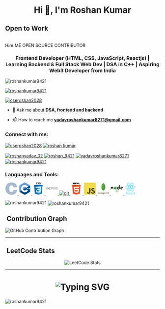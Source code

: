 <h1 align="center">Hi 👋, I'm Roshan Kumar</h1>
<h2> Open to Work </h2> <br> Hire ME OPEN SOURCE CONTRIBUTOR 
<h3 align="center">Frontend Developer (HTML, CSS, JavaScript, Reactjs) | Learning Backend & Full Stack Web Dev | DSA in C++ | Aspiring Web3 Developer from India</h3>

<p align="left"> <img src="https://komarev.com/ghpvc/?username=roshankumar9421&label=Profile%20views&color=0e75b6&style=flat" alt="roshankumar9421" /> </p>

<p align="left"> <a href="https://github.com/ryo-ma/github-profile-trophy"><img src="https://github-profile-trophy.vercel.app/?username=roshankumar9421" alt="roshankumar9421" /></a> </p>

<p align="left"> <a href="https://twitter.com/cseroshan2028" target="blank"><img src="https://img.shields.io/twitter/follow/cseroshan2028?logo=twitter&style=for-the-badge" alt="cseroshan2028" /></a> </p>

- 💬 Ask me about **DSA, frontend and backend**

- 📫 How to reach me **yadavroshankumar8271@gmail.com**

<h3 align="left">Connect with me:</h3>
<p align="left">
<a href="https://twitter.com/cseroshan2028" target="blank"><img align="center" src="https://raw.githubusercontent.com/rahuldkjain/github-profile-readme-generator/master/src/images/icons/Social/twitter.svg" alt="cseroshan2028" height="30" width="40" /></a>
<a href="https://www.linkedin.com/in/roshankumaryadav-/target="blank"><img align="center" src="https://raw.githubusercontent.com/rahuldkjain/github-profile-readme-generator/master/src/images/icons/Social/linked-in-alt.svg" alt="roshan kumar" height="30" width="40" /></a>

<a href="https://instagram.com/roshanyadav_02" target="blank"><img align="center" src="https://raw.githubusercontent.com/rahuldkjain/github-profile-readme-generator/master/src/images/icons/Social/instagram.svg" alt="roshanyadav_02" height="30" width="40" /></a>
<a href="https://www.codechef.com/users/roshan_9421" target="blank"><img align="center" src="https://cdn.jsdelivr.net/npm/simple-icons@3.1.0/icons/codechef.svg" alt="roshan_9421" height="30" width="40" /></a>
<a href="https://codeforces.com/profile/yadavroshankumar8271" target="blank"><img align="center" src="https://raw.githubusercontent.com/rahuldkjain/github-profile-readme-generator/master/src/images/icons/Social/codeforces.svg" alt="yadavroshankumar8271" height="30" width="40" /></a>
<a href="https://www.leetcode.com/roshankumar9421" target="blank"><img align="center" src="https://raw.githubusercontent.com/rahuldkjain/github-profile-readme-generator/master/src/images/icons/Social/leet-code.svg" alt="roshankumar9421" height="30" width="40" /></a>
</p>

<h3 align="left">Languages and Tools:</h3>
<p align="left"> <a href="https://www.cprogramming.com/" target="_blank" rel="noreferrer"> <img src="https://raw.githubusercontent.com/devicons/devicon/master/icons/c/c-original.svg" alt="c" width="40" height="40"/> </a> <a href="https://www.w3schools.com/cpp/" target="_blank" rel="noreferrer"> <img src="https://raw.githubusercontent.com/devicons/devicon/master/icons/cplusplus/cplusplus-original.svg" alt="cplusplus" width="40" height="40"/> </a> <a href="https://www.w3schools.com/css/" target="_blank" rel="noreferrer"> <img src="https://raw.githubusercontent.com/devicons/devicon/master/icons/css3/css3-original-wordmark.svg" alt="css3" width="40" height="40"/> </a> <a href="https://expressjs.com" target="_blank" rel="noreferrer"> <img src="https://raw.githubusercontent.com/devicons/devicon/master/icons/express/express-original-wordmark.svg" alt="express" width="40" height="40"/> </a> <a href="https://git-scm.com/" target="_blank" rel="noreferrer"> <img src="https://www.vectorlogo.zone/logos/git-scm/git-scm-icon.svg" alt="git" width="40" height="40"/> </a> <a href="https://www.w3.org/html/" target="_blank" rel="noreferrer"> <img src="https://raw.githubusercontent.com/devicons/devicon/master/icons/html5/html5-original-wordmark.svg" alt="html5" width="40" height="40"/> </a> <a href="https://developer.mozilla.org/en-US/docs/Web/JavaScript" target="_blank" rel="noreferrer"> <img src="https://raw.githubusercontent.com/devicons/devicon/master/icons/javascript/javascript-original.svg" alt="javascript" width="40" height="40"/> </a> <a href="https://www.mongodb.com/" target="_blank" rel="noreferrer"> <img src="https://raw.githubusercontent.com/devicons/devicon/master/icons/mongodb/mongodb-original-wordmark.svg" alt="mongodb" width="40" height="40"/> </a> <a href="https://nodejs.org" target="_blank" rel="noreferrer"> <img src="https://raw.githubusercontent.com/devicons/devicon/master/icons/nodejs/nodejs-original-wordmark.svg" alt="nodejs" width="40" height="40"/> </a> <a href="https://reactjs.org/" target="_blank" rel="noreferrer"> <img src="https://raw.githubusercontent.com/devicons/devicon/master/icons/react/react-original-wordmark.svg" alt="react" width="40" height="40"/> </a> </p>

<p><img align="left" src="https://github-readme-stats.vercel.app/api/top-langs?username=roshankumar9421&show_icons=true&locale=en&layout=compact" alt="roshankumar9421" /></p>

<p>&nbsp;<img align="center" src="https://github-readme-stats.vercel.app/api?username=roshankumar9421&show_icons=true&locale=en" alt="roshankumar9421" /></p>

## ​ Contribution Graph
![GitHub Contribution Graph](https://github-readme-activity-graph.vercel.app/graph?username=RoshanKumar9421&theme=react-dark&hide_border=true)

---

## ​ LeetCode Stats
<p align="center">
  <img src="https://leetcard.jacoblin.cool/Roshankumar9421?theme=dark&font=Karma&ext=heatmap" alt="LeetCode Stats" />
</p>

---

<h1 align="center"> 
  <img src="https://readme-typing-svg.herokuapp.com?font=Fira+Code&size=25&duration=3000&pause=1000&color=00C853&center=true&vCenter=true&width=500&lines=Happy+Coding!+%F0%9F%99%8C;—+Roshan+Kumar" alt="Typing SVG" /> 
</h1> 

<p><img align="center" src="https://github-readme-streak-stats.herokuapp.com/?user=roshankumar9421&" alt="roshankumar9421" /></p>
